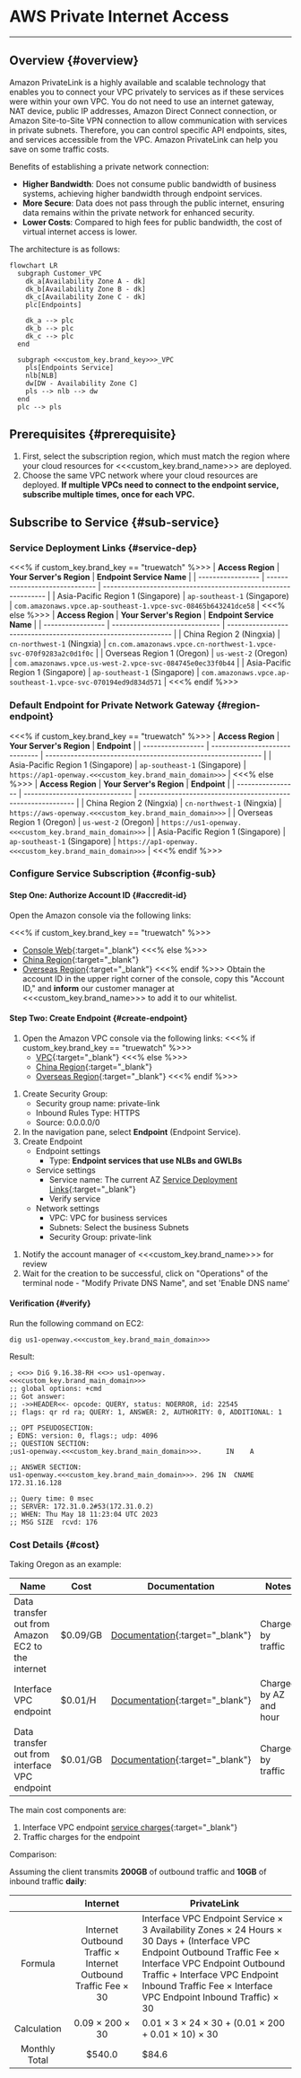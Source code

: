 # AWS Private Internet Access

---

## Overview {#overview}

Amazon PrivateLink is a highly available and scalable technology that enables you to connect your VPC privately to services as if these services were within your own VPC. You do not need to use an internet gateway, NAT device, public IP addresses, Amazon Direct Connect connection, or Amazon Site-to-Site VPN connection to allow communication with services in private subnets. Therefore, you can control specific API endpoints, sites, and services accessible from the VPC. Amazon PrivateLink can help you save on some traffic costs.

Benefits of establishing a private network connection:

- **Higher Bandwidth**: Does not consume public bandwidth of business systems, achieving higher bandwidth through endpoint services.
- **More Secure**: Data does not pass through the public internet, ensuring data remains within the private network for enhanced security.
- **Lower Costs**: Compared to high fees for public bandwidth, the cost of virtual internet access is lower.

The architecture is as follows:

```mermaid
flowchart LR
  subgraph Customer_VPC
    dk_a[Availability Zone A - dk]
    dk_b[Availability Zone B - dk]
    dk_c[Availability Zone C - dk]
    plc[Endpoints]

    dk_a --> plc
    dk_b --> plc
    dk_c --> plc
  end

  subgraph <<<custom_key.brand_key>>>_VPC
    pls[Endpoints Service]
    nlb[NLB]
    dw[DW - Availability Zone C]
    pls --> nlb --> dw
  end
  plc --> pls
```


## Prerequisites {#prerequisite}

1. First, select the subscription region, which must match the region where your cloud resources for <<<custom_key.brand_name>>> are deployed.
2. Choose the same VPC network where your cloud resources are deployed. **If multiple VPCs need to connect to the endpoint service, subscribe multiple times, once for each VPC.**

## Subscribe to Service {#sub-service}

### Service Deployment Links {#service-dep}

<<<% if custom_key.brand_key == "truewatch" %>>>
| **Access Region** | **Your Server's Region**       | **Endpoint Service Name**                                      |
| ----------------- | ------------------------------ | -------------------------------------------------------------- |
| Asia-Pacific Region 1 (Singapore) | `ap-southeast-1` (Singapore) | `com.amazonaws.vpce.ap-southeast-1.vpce-svc-08465b643241dce58` |
<<<% else %>>>
| **Access Region** | **Your Server's Region**       | **Endpoint Service Name**                                      |
| ----------------- | ------------------------------ | -------------------------------------------------------------- |
| China Region 2 (Ningxia) | `cn-northwest-1` (Ningxia) | `cn.com.amazonaws.vpce.cn-northwest-1.vpce-svc-070f9283a2c0d1f0c` |
| Overseas Region 1 (Oregon) | `us-west-2` (Oregon)     | `com.amazonaws.vpce.us-west-2.vpce-svc-084745e0ec33f0b44`      |
| Asia-Pacific Region 1 (Singapore) | `ap-southeast-1` (Singapore) | `com.amazonaws.vpce.ap-southeast-1.vpce-svc-070194ed9d834d571` |
<<<% endif %>>>



### Default Endpoint for Private Network Gateway {#region-endpoint}

<<<% if custom_key.brand_key == "truewatch" %>>>
| **Access Region** | **Your Server's Region**       | **Endpoint**                                                |
| ----------------- | ------------------------------ | ------------------------------------------------------------ |
| Asia-Pacific Region 1 (Singapore) | `ap-southeast-1` (Singapore) | `https://ap1-openway.<<<custom_key.brand_main_domain>>>`                            |
<<<% else %>>>
| **Access Region** | **Your Server's Region**       | **Endpoint**                                                |
| ----------------- | ------------------------------ | ------------------------------------------------------------ |
| China Region 2 (Ningxia) | `cn-northwest-1` (Ningxia) | `https://aws-openway.<<<custom_key.brand_main_domain>>>`                             |
| Overseas Region 1 (Oregon) | `us-west-2` (Oregon)     | `https://us1-openway.<<<custom_key.brand_main_domain>>>`                             |
| Asia-Pacific Region 1 (Singapore) | `ap-southeast-1` (Singapore) | `https://ap1-openway.<<<custom_key.brand_main_domain>>>`                            |
<<<% endif %>>>

### Configure Service Subscription {#config-sub}

#### Step One: Authorize Account ID {#accredit-id}
<!-- markdownlint-disable MD032 -->
Open the Amazon console via the following links:

<<<% if custom_key.brand_key == "truewatch" %>>>
- [Console Web](https://console.aws.amazon.com/console/home){:target="_blank"}
<<<% else %>>>
- [China Region](https://console.amazonaws.cn/console/home){:target="_blank"}
- [Overseas Region](https://console.aws.amazon.com/console/home){:target="_blank"}
<<<% endif %>>>
Obtain the account ID in the upper right corner of the console, copy this "Account ID," and **inform** our customer manager at <<<custom_key.brand_name>>> to add it to our whitelist.


#### Step Two: Create Endpoint {#create-endpoint}

1. Open the Amazon VPC console via the following links:
<<<% if custom_key.brand_key == "truewatch" %>>>
   - [VPC](https://console.amazonaws.cn/vpc/){:target="_blank"}
<<<% else %>>>
   - [China Region](https://console.amazonaws.cn/vpc/){:target="_blank"}
   - [Overseas Region](https://console.amazonaws.cn/vpc/){:target="_blank"}
<<<% endif %>>>
<!-- markdownlint-disable MD051 -->
1. Create Security Group:
    - Security group name: private-link
    - Inbound Rules Type: HTTPS
    - Source: 0.0.0.0/0
1. In the navigation pane, select **Endpoint** (Endpoint Service).
1. Create Endpoint
    - Endpoint settings
        - Type: **Endpoint services that use NLBs and GWLBs**
    - Service settings
        - Service name: The current AZ [Service Deployment Links](aws-access.md#service-dep){:target="_blank"}
        - Verify service
    - Network settings
        - VPC: VPC for business services
        - Subnets: Select the business Subnets
        - Security Group: private-link
<!-- markdownlint-enable -->
1. Notify the account manager of <<<custom_key.brand_name>>> for review
1. Wait for the creation to be successful, click on "Operations" of the terminal node - "Modify Private DNS Name", and set 'Enable DNS name'
<!-- markdownlint-enable -->
#### Verification {#verify}

Run the following command on EC2:

```shell
dig us1-openway.<<<custom_key.brand_main_domain>>>
```

Result:

```shell
; <<>> DiG 9.16.38-RH <<>> us1-openway.<<<custom_key.brand_main_domain>>>
;; global options: +cmd
;; Got answer:
;; ->>HEADER<<- opcode: QUERY, status: NOERROR, id: 22545
;; flags: qr rd ra; QUERY: 1, ANSWER: 2, AUTHORITY: 0, ADDITIONAL: 1

;; OPT PSEUDOSECTION:
; EDNS: version: 0, flags:; udp: 4096
;; QUESTION SECTION:
;us1-openway.<<<custom_key.brand_main_domain>>>.      IN    A

;; ANSWER SECTION:
us1-openway.<<<custom_key.brand_main_domain>>>. 296 IN  CNAME     172.31.16.128 

;; Query time: 0 msec
;; SERVER: 172.31.0.2#53(172.31.0.2)
;; WHEN: Thu May 18 11:23:04 UTC 2023
;; MSG SIZE  rcvd: 176
```

### Cost Details {#cost}

Taking Oregon as an example:

| Name                                                        | Cost     | Documentation                                                         | Notes                   |
| ----------------------------------------------------------- | -------- | --------------------------------------------------------------------- | ----------------------- |
| Data transfer out from Amazon EC2 to the internet            | $0.09/GB | [Documentation](https://aws.amazon.com/cn/ec2/pricing/on-demand/#Data_Transfer){:target="_blank"} | Charged by traffic      |
| Interface VPC endpoint                                       | $0.01/H  | [Documentation](https://aws.amazon.com/cn/privatelink/pricing/?nc1=h_ls){:target="_blank"} | Charged by AZ and hour  |
| Data transfer out from interface VPC endpoint                | $0.01/GB | [Documentation](https://aws.amazon.com/cn/privatelink/pricing/?nc1=h_ls){:target="_blank"} | Charged by traffic      |

The main cost components are:

1. Interface VPC endpoint [service charges](https://aws.amazon.com/cn/privatelink/pricing/?nc1=h_ls){:target="_blank"}
2. Traffic charges for the endpoint

Comparison:

Assuming the client transmits **200GB** of outbound traffic and **10GB** of inbound traffic **daily**:

|          |              Internet               | PrivateLink                                                  |
| :------: | :---------------------------------: | ------------------------------------------------------------ |
| Formula  | Internet Outbound Traffic × Internet Outbound Traffic Fee × 30 | Interface VPC Endpoint Service × 3 Availability Zones × 24 Hours × 30 Days + (Interface VPC Endpoint Outbound Traffic Fee × Interface VPC Endpoint Outbound Traffic + Interface VPC Endpoint Inbound Traffic Fee × Interface VPC Endpoint Inbound Traffic) × 30 |
| Calculation |         0.09 × 200 × 30           | 0.01 × 3 × 24 × 30 + (0.01 × 200 + 0.01 × 10) × 30 |
| Monthly Total |             $540.0              | $84.6 |
